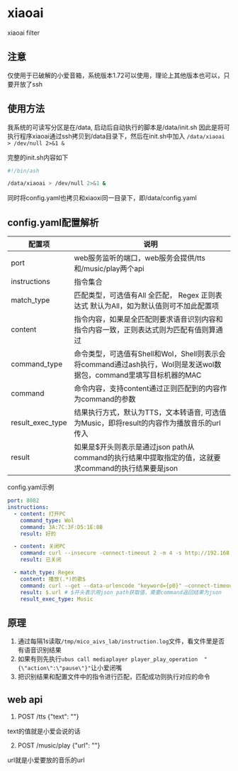 # xiaoai
 xiaoai filter

 ## 注意
 仅使用于已破解的小爱音箱，系统版本1.72可以使用，理论上其他版本也可以，只要开放了ssh

 ## 使用方法
 我系统的可读写分区是在/data, 启动后自动执行的脚本是/data/init.sh
 因此是将可执行程序xiaoai通过ssh拷贝到/data目录下，然后在init.sh中加入
 `/data/xiaoai > /dev/null 2>&1 &`

 完整的init.sh内容如下
 ```sh
#!/bin/ash

/data/xiaoai > /dev/null 2>&1 &
 ```

同时将config.yaml也拷贝和xiaoxi同一目录下，即/data/config.yaml

## config.yaml配置解析
| 配置项 | 说明 |
| --- | --- |
| port |                web服务监听的端口，web服务会提供/tts和/music/play两个api |
| instructions |        指令集合 |
| match_type |          匹配类型，可选值有All 全匹配， Regex 正则表达式  默认为All，如为默认值则可不加此配置项 |
| content |            指令内容，如果是全匹配则要求语音识别内容和指令内容一致，正则表达式则为匹配有值则算通过 |
| command_type |        命令类型，可选值有Shell和Wol，Shell则表示会将command通过ash执行，Wol则是发送wol数据包，command里填写目标机器的MAC |
| command |             命令内容，支持content通过正则匹配到的内容作为command的参数 |
| result_exec_type|    结果执行方式，默认为TTS，文本转语音, 可选值为Music，即将result的内容作为播放音乐的url传入 |
| result |              如果是$开头则表示是通过json path从command的执行结果中提取指定的值，这就要求command的执行结果要是json |


config.yaml示例
```yaml
port: 8082
instructions:
  - content: 打开PC
    command_type: Wol
    command: 3A:7C:3F:D5:1E:8B
    result: 好的

  - content: 关闭PC
    command: curl --insecure -connect-timeout 2 -m 4 -s http://192.168.1.100:30000?pass=sdfscs
    result: 已关闭

  - match_type: Regex
    content: 播放(.*)的歌$
    command: curl --get --data-urlencode "keyword={p0}" –connect-timeout 2  http://192.168.2.102:3030/music # {p0}表示匹配到的第一个替换到这里,{p1} {p2}以此类推
    result: $.url # $开头表示用json path获取值，需要command返回结果为json
    result_exec_type: Music
```

## 原理
1. 通过每隔1s读取`/tmp/mico_aivs_lab/instruction.log`文件，看文件里是否有语音识别结果
2. 如果有则先执行`ubus call mediaplayer player_play_operation  "{\"action\":\"pause\"}"`让小爱闭嘴
3. 把识别结果和配置文件中的指令进行匹配，匹配成功则执行对应的命令

## web api
1. POST /tts {"text": ""}         

text的值就是小爱会说的话

2. POST /music/play {"url": ""}

url就是小爱要放的音乐的url
